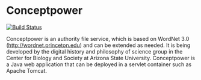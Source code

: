 # Conceptpower 
[![Build Status](http://diging-dev.asu.edu:8091/buildStatus/icon?job=Conceptpower_deploy_on_push_to_develop)](http://diging-dev.asu.edu:8091/job/Conceptpower_deploy_on_push_to_develop/)

Conceptpower is an authority file service, which is based on WordNet 3.0 (http://wordnet.princeton.edu) and can be extended as needed. It is being developed by the digital history and philosophy of science group in the Center for Biology and Society at Arizona State University. Conceptpower is a Java web application that can be deployed in a servlet container such as Apache Tomcat.

